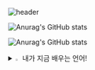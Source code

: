 ![header](https://capsule-render.vercel.app/api?type=waving&color=FFFFF3&height=200&section=header&text=Chixol&fontSize=80&fontColor=566270)

![Anurag's GitHub stats](https://github-readme-stats.vercel.app/api?username=Chixol&show_icons=true&theme=transparent)

![Anurag's GitHub stats](https://github-readme-stats.vercel.app/api?username=Chixol&hide=contribs,prs)

<details>
<summary>
  <img src="https://raw.githubusercontent.com/Tarikul-Islam-Anik/Animated-Fluent-Emojis/master/Emojis/Hand%20gestures/Eyes.png" alt="Eyes" width="2%" /> 내가 지금 배우는 언어!
</summary>
   <br>
  
![MySQL](https://img.shields.io/badge/mysql-%2300f.svg?style=for-the-badge&logo=mysql&logoColor=white) 
![java](https://img.shields.io/badge/Java-ED8B00?style=for-the-badge&logo=openjdk&logoColor=white)
![python](https://img.shields.io/badge/Python-14354C?style=for-the-badge&logo=python&logoColor=white)

</details>
